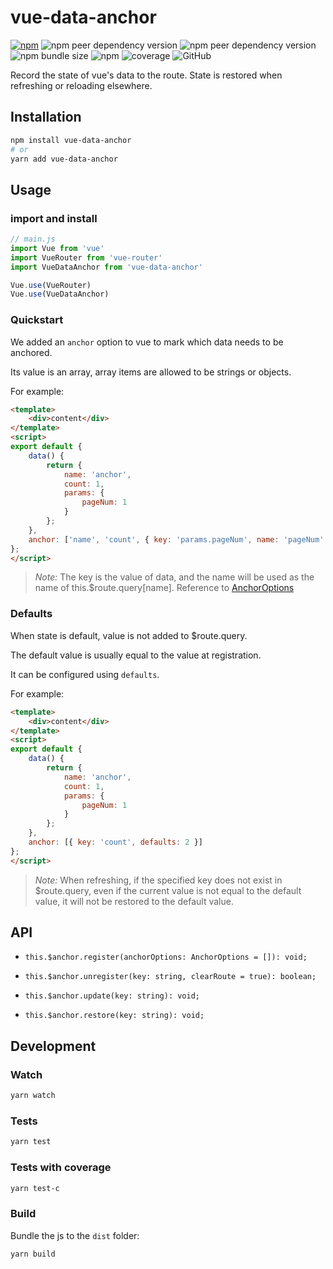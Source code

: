 # vue-data-anchor

[![npm](https://img.shields.io/npm/v/vue-data-anchor)](https://www.npmjs.com/package/vue-data-anchor)
![npm peer dependency version](https://img.shields.io/npm/dependency-version/vue-data-anchor/peer/vue)
![npm peer dependency version](https://img.shields.io/npm/dependency-version/vue-data-anchor/peer/vue-router)
![npm bundle size](https://img.shields.io/bundlephobia/min/vue-data-anchor)
![npm](https://img.shields.io/npm/dw/vue-data-anchor)
![coverage](https://img.shields.io/badge/coverage-100%25-green)
![GitHub](https://img.shields.io/github/license/ren-wei/vue-data-anchor)

Record the state of vue's data to the route. State is restored when refreshing or reloading elsewhere.

## Installation

```bash
npm install vue-data-anchor
# or
yarn add vue-data-anchor
```

## Usage

### import and install

```js
// main.js
import Vue from 'vue'
import VueRouter from 'vue-router'
import VueDataAnchor from 'vue-data-anchor'

Vue.use(VueRouter)
Vue.use(VueDataAnchor)
```

### Quickstart

We added an `anchor` option to vue to mark which data needs to be anchored.

Its value is an array, array items are allowed to be strings or objects.

For example:

```html
<template>
    <div>content</div>
</template>
<script>
export default {
    data() {
        return {
            name: 'anchor',
            count: 1,
            params: {
                pageNum: 1
            }
        };
    },
    anchor: ['name', 'count', { key: 'params.pageNum', name: 'pageNum' }]
};
</script>
```

> *Note:* The key is the value of data, and the name will be used as the name of this.$route.query[name]. Reference to [AnchorOptions](https://github.com/ren-wei/vue-data-anchor/blob/master/types/index.d.ts)

### Defaults

When state is default, value is not added to $route.query.

The default value is usually equal to the value at registration.

It can be configured using `defaults`.

For example:

```html
<template>
    <div>content</div>
</template>
<script>
export default {
    data() {
        return {
            name: 'anchor',
            count: 1,
            params: {
                pageNum: 1
            }
        };
    },
    anchor: [{ key: 'count', defaults: 2 }]
};
</script>
```

> *Note:* When refreshing, if the specified key does not exist in $route.query, even if the current value is not equal to the default value, it will not be restored to the default value.

## API

* `this.$anchor.register(anchorOptions: AnchorOptions = []): void;`

* `this.$anchor.unregister(key: string, clearRoute = true): boolean;`

* `this.$anchor.update(key: string): void;`

* `this.$anchor.restore(key: string): void;`

## Development

### Watch

```bash
yarn watch
```

### Tests

```bash
yarn test
```

### Tests with coverage

```bash
yarn test-c
```

### Build

Bundle the js to the `dist` folder:

```bash
yarn build
```


